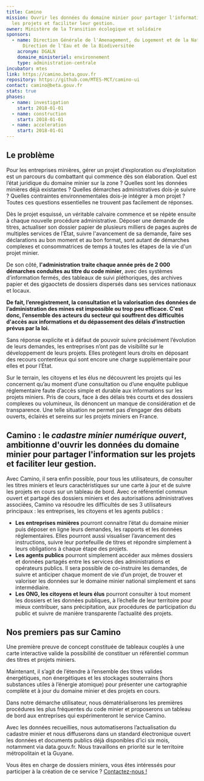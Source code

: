 ```yaml
---
title: Camino
mission: Ouvrir les données du domaine minier pour partager l'information sur
  les projets et faciliter leur gestion.
owner: Ministère de la Transition écologique et solidaire
sponsors:
  - name: Direction Générale de l'Amenagement, du Logement et de la Nature /
      Direction de l'Eau et de la Biodiversitée
    acronym: DGALN
    domaine_ministeriel: environnement
    type: administration-centrale
incubator: mtes
link: https://camino.beta.gouv.fr
repository: https://github.com/MTES-MCT/camino-ui
contact: camino@beta.gouv.fr
stats: true
phases:
  - name: investigation
    start: 2018-01-01
  - name: construction
    start: 2018-01-01
  - name: acceleration
    start: 2018-01-01
---
```


## Le problème

Pour les entreprises minières, gérer un projet d’exploration ou d’exploitation est un parcours du combattant qui commence dès son élaboration. Quel est l’état juridique du domaine minier sur la zone ? Quelles sont les données minières déjà existantes ? Quelles démarches administratives dois-je suivre ? Quelles contraintes environnementales dois-je intégrer à mon projet ?
Toutes ces questions essentielles ne trouvent pas facilement de réponses.

Dès le projet esquissé, un véritable calvaire commence et se répète ensuite à chaque nouvelle procédure administrative. Déposer une demande de titres, actualiser son dossier papier de plusieurs milliers de pages auprès de multiples services de l’État, suivre l'avancement de sa demande, faire ses déclarations au bon moment et au bon format, sont autant de démarches complexes et consommatrices de temps à toutes les étapes de la vie d'un projet minier.

De son côté, **l'administration traite chaque année près de 2 000 démarches conduites au titre du code minier**, avec des systèmes d’information fermés, des tableaux de suivi pléthoriques, des archives papier et des gigaoctets de dossiers dispersés dans ses services nationaux et locaux.

**De fait, l’enregistrement, la consultation et la valorisation des données de l’administration des mines est impossible ou trop peu efficace. C'est donc, l’ensemble des acteurs du secteur qui souffrent des difficultés d'accès aux informations et du dépassement des délais d’instruction prévus par la loi.**

Sans réponse explicite et à défaut de pouvoir suivre précisément l’évolution de leurs demandes, les entreprises n’ont pas de visibilité sur le développement de leurs projets. Elles protègent leurs droits en déposant des recours contentieux qui sont encore une charge supplémentaire pour elles et pour l’État.

Sur le terrain, les citoyens et les élus ne découvrent les projets qui les concernent qu’au moment d’une consultation ou d’une enquête publique réglementaire faute d’accès simple et durable aux informations sur les projets miniers. Pris de cours, face à des délais très courts et des dossiers complexes ou volumineux, ils dénoncent un manque de considération et de transparence.
Une telle situation ne permet pas d’engager des débats ouverts, éclairés et sereins sur les projets miniers en France.

## Camino : le *cadastre minier numérique ouvert*, ambitionne d'ouvrir les données du domaine minier pour partager l'information sur les projets et faciliter leur gestion.

Avec Camino, il sera enfin possible, pour tous les utilisateurs, de consulter les titres miniers et leurs caractéristiques sur une carte à jour et de suivre les projets en cours sur un tableau de bord.
Avec ce référentiel commun ouvert et partagé des dossiers miniers et des autorisations administratives associées, Camino va résoudre les difficultés de ses 3 utilisateurs principaux : les entreprises, les citoyens et les agents publics :

 - **Les entreprises minières** pourront connaitre l’état du domaine minier puis déposer en ligne leurs demandes, les rapports et les données réglementaires. Elles pourront aussi visualiser l’avancement des instructions, suivre leur portefeuille de titres et répondre simplement à leurs obligations à chaque étape des projets.
 - **Les agents publics** pourront simplement accéder aux mêmes dossiers et données partagés entre les services des administrations et opérateurs publics. Il sera possible de co-instruire les demandes, de suivre et anticiper chaque moment de vie d’un projet, de trouver et valoriser les données sur le domaine minier national simplement et sans intermédiaire.
 - **Les ONG, les citoyens et leurs élus** pourront consulter à tout moment les dossiers et les données publiques, à l’échelle de leur territoire pour mieux contribuer, sans précipitation, aux procédures de participation du public et suivre de manière transparente l’actualité des projets.

## Nos premiers pas sur Camino

Une première preuve de concept constituée de tableaux couplés à une carte interactive valide la possibilité de constituer un référentiel commun des titres et projets miniers.

Maintenant, il s’agit de l’étendre à l’ensemble des titres valides énergétiques, non énergétiques et les stockages souterrains (hors substances utiles à l’énergie atomique) pour présenter une cartographie complète et à jour du domaine minier et des projets en cours.

Dans notre démarche utilisateur, nous dématérialiserons les premières procédures les plus fréquentes du code minier et proposerons un tableau de bord aux entreprises qui expérimenteront le service Camino.

Avec les données recueillies, nous automatiserons l’actualisation du cadastre minier et nous diffuserons dans un standard électronique ouvert les données et documents publics déjà disponibles d’ici six mois, notamment via data.gouv.fr.
Nous travaillons en priorité sur le territoire métropolitain et la Guyane.

Vous êtes en charge de dossiers miniers, vous êtes intéressés pour participer à la création de ce service ? <a href="mailto:contact@camino.beta.gouv.fr?Subject=Camino%20m'intéresse%20!" target="_top">Contactez-nous !</a>
